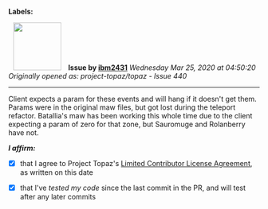 **Labels:**



<a href="https://github.com/ibm2431"><img src="https://avatars3.githubusercontent.com/u/13112942?v=4" width="96" height="96" hspace="10"></img></a> **Issue by [ibm2431](https://github.com/ibm2431)**
_Wednesday Mar 25, 2020 at 04:50:20_
_Originally opened as: project-topaz/topaz - Issue 440_

----

Client expects a param for these events and will hang if it doesn't get them. Params were in the original maw files, but got lost during the teleport refactor. Batallia's maw has been working this whole time due to the client expecting a param of zero for that zone, but Sauromuge and Rolanberry have not.

<!-- place 'x' mark between square [] brackets to affirm: -->
**_I affirm:_**
- [x] that I agree to Project Topaz's [Limited Contributor License Agreement](http://project-topaz.com/blob/release/CONTRIBUTOR_AGREEMENT.md), as written on this date
- [x] that I've _tested my code_ since the last commit in the PR, and will test after any later commits



